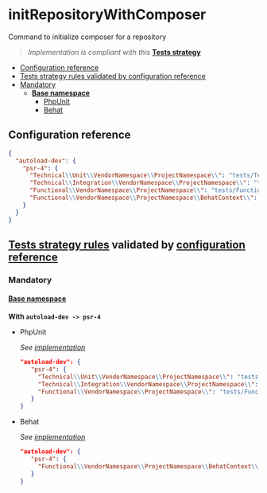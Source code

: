 # initRepositoryWithComposer

Command to initialize composer for a repository

> *Implementation is compliant with this* **[Tests strategy](https://github.com/yoanm/Readme/blob/master/TESTS_STRATEGY.md)**

 * [Configuration reference](#configuration-reference)
 * [Tests strategy rules validated by configuration reference](#rules-validated)
  * [Mandatory](#rules-validated-mandatory)
    * [**Base namespace**](#rules-validated-mandatory-base-namespace)
      * [PhpUnit](#rules-validated-mandatory-base-namespace-phpunit)
      * [Behat](#rules-validated-mandatory-base-namespace-behat)

## Configuration reference
```json
{
  "autoload-dev": {
    "psr-4": {
      "Technical\\Unit\\VendorNamespace\\ProjectNamespace\\": "tests/Technical/Unit",
      "Technical\\Integration\\VendorNamespace\\ProjectNamespace\\": "tests/Technical/Integration",
      "Functional\\VendorNamespace\\ProjectNamespace\\": "tests/Functional",
      "Functional\\VendorNamespace\\ProjectNamespace\\BehatContext\\": "features/bootstrap"
    }
  }
}
```

<a name="rules-validated"></a>
## [Tests strategy rules](https://github.com/yoanm/Readme/blob/master/TESTS_STRATEGY.md#rules) validated by [configuration reference](#configuration-reference)

<a name="rules-validated-mandatory"></a>
### Mandatory

<a name="rules-validated-mandatory-base-namespace"></a>
#### [Base namespace](https://github.com/yoanm/Readme/blob/master/TESTS_STRATEGY.md#rules-base-namespace) 

**With `autoload-dev -> psr-4`**

<a name="rules-validated-mandatory-base-namespace-phpunit"></a>
 * PhpUnit 
 
   *See [implementation](https://github.com/yoanm/initRepositoryWithPhpUnit)*
   
   ```json
   "autoload-dev": {
      "psr-4": {
        "Technical\\Unit\\VendorNamespace\\ProjectNamespace\\": "tests/Technical/Unit",
        "Technical\\Integration\\VendorNamespace\\ProjectNamespace\\": "tests/Technical/Integration",
        "Functional\\VendorNamespace\\ProjectNamespace\\": "tests/Functional"
      }
   }
   ```

<a name="rules-validated-mandatory-base-namespace-behat"></a>
 * Behat 
 
   *See [implementation](https://github.com/yoanm/initRepositoryWithBehat)*
   
   ```json
   "autoload-dev": {
      "psr-4": {
        "Functional\\VendorNamespace\\ProjectNamespace\\BehatContext\\": "features/bootstrap"
      }
   }
   ```
